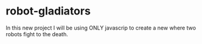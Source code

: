 # robot-gladiators
In this new project I will be using ONLY javascrip to create a new where two robots fight to the death.
